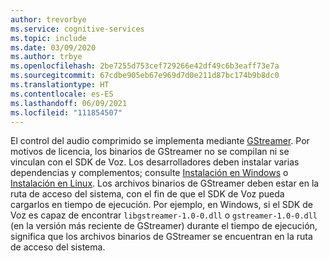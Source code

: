 ```yaml
---
author: trevorbye
ms.service: cognitive-services
ms.topic: include
ms.date: 03/09/2020
ms.author: trbye
ms.openlocfilehash: 2be7255d753cef729266e42df49c6b3eaff73e7a
ms.sourcegitcommit: 67cdbe905eb67e969d7d0e211d87bc174b9b8dc0
ms.translationtype: HT
ms.contentlocale: es-ES
ms.lasthandoff: 06/09/2021
ms.locfileid: "111854507"
---
```

El control del audio comprimido se implementa mediante [GStreamer](https://gstreamer.freedesktop.org). Por motivos de licencia, los binarios de GStreamer no se compilan ni se vinculan con el SDK de Voz. Los desarrolladores deben instalar varias dependencias y complementos; consulte [Instalación en Windows](https://gstreamer.freedesktop.org/documentation/installing/on-windows.html?gi-language=c) o [Instalación en Linux](https://gstreamer.freedesktop.org/documentation/installing/on-linux.html?gi-language=c). Los archivos binarios de GStreamer deben estar en la ruta de acceso del sistema, con el fin de que el SDK de Voz pueda cargarlos en tiempo de ejecución. Por ejemplo, en Windows, si el SDK de Voz es capaz de encontrar `libgstreamer-1.0-0.dll` o `gstreamer-1.0-0.dll` (en la versión más reciente de GStreamer) durante el tiempo de ejecución, significa que los archivos binarios de GStreamer se encuentran en la ruta de acceso del sistema.

